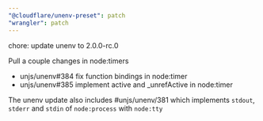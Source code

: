 ```yaml
---
"@cloudflare/unenv-preset": patch
"wrangler": patch
---
```


chore: update unenv to 2.0.0-rc.0

Pull a couple changes in node:timers

- unjs/unenv#384 fix function bindings in node:timer
- unjs/unenv#385 implement active and \_unrefActive in node:timer

The unenv update also includes #unjs/unenv/381 which implements
`stdout`, `stderr` and `stdin` of `node:process` with `node:tty`
